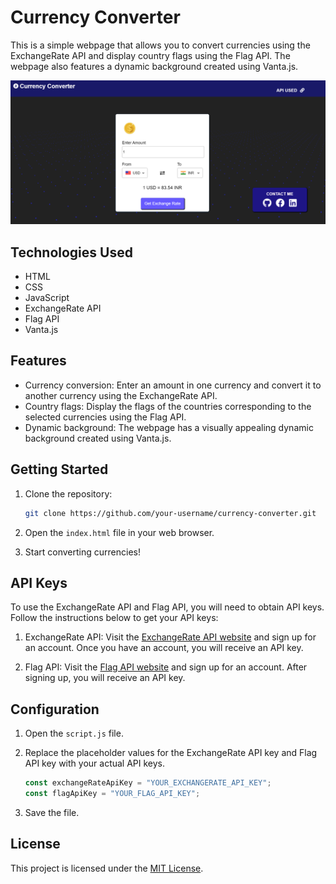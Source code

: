 # Currency Converter

This is a simple webpage that allows you to convert currencies using the ExchangeRate API and display country flags using the Flag API. The webpage also features a dynamic background created using Vanta.js.

![screenshot of the app](resources/screenshot.png?raw=true,"UI")

## Technologies Used

- HTML
- CSS
- JavaScript
- ExchangeRate API
- Flag API
- Vanta.js

## Features

- Currency conversion: Enter an amount in one currency and convert it to another currency using the ExchangeRate API.
- Country flags: Display the flags of the countries corresponding to the selected currencies using the Flag API.
- Dynamic background: The webpage has a visually appealing dynamic background created using Vanta.js.

## Getting Started

1. Clone the repository:

   ```bash
   git clone https://github.com/your-username/currency-converter.git
   ```

2. Open the `index.html` file in your web browser.

3. Start converting currencies!

## API Keys

To use the ExchangeRate API and Flag API, you will need to obtain API keys. Follow the instructions below to get your API keys:

1. ExchangeRate API: Visit the [ExchangeRate API website](https://www.exchangerate-api.com/) and sign up for an account. Once you have an account, you will receive an API key.

2. Flag API: Visit the [Flag API website](https://www.flagapi.com/) and sign up for an account. After signing up, you will receive an API key.

## Configuration

1. Open the `script.js` file.

2. Replace the placeholder values for the ExchangeRate API key and Flag API key with your actual API keys.

   ```javascript
   const exchangeRateApiKey = "YOUR_EXCHANGERATE_API_KEY";
   const flagApiKey = "YOUR_FLAG_API_KEY";
   ```

3. Save the file.

## License

This project is licensed under the [MIT License](LICENSE).
